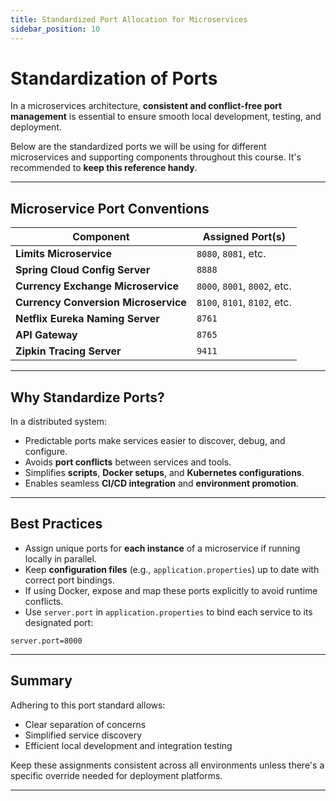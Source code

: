 ```yaml
---
title: Standardized Port Allocation for Microservices
sidebar_position: 10
---
```


# Standardization of Ports

In a microservices architecture, **consistent and conflict-free port
management** is essential to ensure smooth local development, testing, and
deployment.

Below are the standardized ports we will be using for different microservices
and supporting components throughout this course. It's recommended to **keep
this reference handy**.

---

## Microservice Port Conventions

| Component                            | Assigned Port(s)             |
| ------------------------------------ | ---------------------------- |
| **Limits Microservice**              | `8080`, `8081`, etc.         |
| **Spring Cloud Config Server**       | `8888`                       |
| **Currency Exchange Microservice**   | `8000`, `8001`, `8002`, etc. |
| **Currency Conversion Microservice** | `8100`, `8101`, `8102`, etc. |
| **Netflix Eureka Naming Server**     | `8761`                       |
| **API Gateway**                      | `8765`                       |
| **Zipkin Tracing Server**            | `9411`                       |

---

## Why Standardize Ports?

In a distributed system:

- Predictable ports make services easier to discover, debug, and configure.
- Avoids **port conflicts** between services and tools.
- Simplifies **scripts**, **Docker setups**, and **Kubernetes configurations**.
- Enables seamless **CI/CD integration** and **environment promotion**.

---

## Best Practices

- Assign unique ports for **each instance** of a microservice if running locally
  in parallel.
- Keep **configuration files** (e.g., `application.properties`) up to date with
  correct port bindings.
- If using Docker, expose and map these ports explicitly to avoid runtime
  conflicts.
- Use `server.port` in `application.properties` to bind each service to its
  designated port:

```properties
server.port=8000
```

---

## Summary

Adhering to this port standard allows:

- Clear separation of concerns
- Simplified service discovery
- Efficient local development and integration testing

Keep these assignments consistent across all environments unless there's a
specific override needed for deployment platforms.

---
